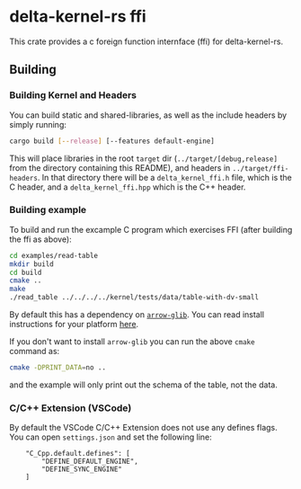 # delta-kernel-rs ffi

This crate provides a c foreign function internface (ffi) for delta-kernel-rs.

## Building

### Building Kernel and Headers
You can build static and shared-libraries, as well as the include headers by simply running:

```sh
cargo build [--release] [--features default-engine]
```

This will place libraries in the root `target` dir (`../target/[debug,release]` from the directory containing this README), and headers in `../target/ffi-headers`. In that directory there will be a `delta_kernel_ffi.h` file, which is the C header, and a `delta_kernel_ffi.hpp` which is the C++ header.

### Building example
To build and run the excample C program which exercises FFI (after building the ffi as above):

```sh
cd examples/read-table
mkdir build
cd build
cmake ..
make
./read_table ../../../../kernel/tests/data/table-with-dv-small
```

By default this has a dependency on
[`arrow-glib`](https://github.com/apache/arrow/blob/main/c_glib/README.md). You can read install
instructions for your platform [here](https://arrow.apache.org/install/).

If you don't want to install `arrow-glib` you can run the above `cmake` command as:

```sh
cmake -DPRINT_DATA=no ..
```

and the example will only print out the schema of the table, not the data.

### C/C++ Extension (VSCode)

By default the VSCode C/C++ Extension does not use any defines flags. You can open `settings.json` and set the following line:
```
    "C_Cpp.default.defines": [
        "DEFINE_DEFAULT_ENGINE",
        "DEFINE_SYNC_ENGINE"
    ]
```
